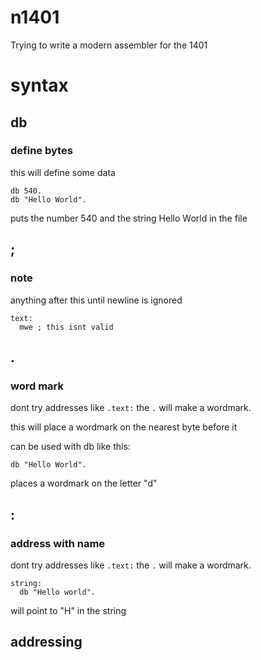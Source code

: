 # n1401
Trying to write a modern assembler for the 1401

# syntax

## db
### define bytes
this will define some data
```x86asm
db 540.
db "Hello World".
```
puts the number 540 and the string Hello World in the file

## ;  
### note
anything after this until newline is ignored

```x86asm
text:
  mwe ; this isnt valid
```

## .  
### word mark 
dont try addresses like ``.text:`` the ``.`` will make a wordmark.

this will place a wordmark on the nearest byte before it

can be used with db like this:
```x86asm
db "Hello World".
```
places a wordmark on the letter "d"

## :  
### address with name

dont try addresses like ``.text:`` the ``.`` will make a wordmark.

```x86asm
string:
  db "Hello world".
```
will point to "H" in the string

## addressing

